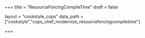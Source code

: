+++
title = "ResourceForcingCompileTime"
draft = false

layout = "cookstyle_cops"
data_path = ["cookstyle","cops_chef_modernize_resourceforcingcompiletime"]

+++

<!-- The content of this page is automatically generated from the
cops_chef_modernize_resourceforcingcompiletime.yml file in github.com/chef/cookstyle/blob/master/docs-chef-io/data/cookstyle/. -->

